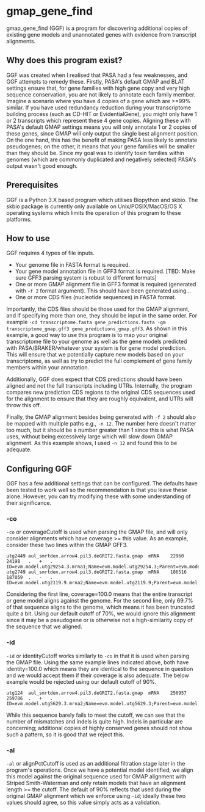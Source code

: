 # gmap_gene_find
gmap_gene_find (GGF) is a program for discovering additional copies of existing gene models and unannotated genes with evidence from transcript alignments.

## Why does this program exist?
GGF was created when I realised that PASA had a few weaknesses, and GGF attempts to remedy these. Firstly, PASA's default GMAP and BLAT settings ensure that, for gene families with high gene copy and very high sequence conservation, you are not likely to annotate each family member. Imagine a scenario where you have 4 copies of a gene which are >=99% similar. If you have used redundancy reduction during your transcriptome building process (such as CD-HIT or EvidentialGene), you might only have 1 or 2 transcripts which represent these 4 gene copies. Aligning these with PASA's default GMAP settings means you will only annotate 1 or 2 copies of these genes, since GMAP will only output the single best alignment position. On the one hand, this has the benefit of making PASA less likely to annotate pseudogenes; on the other, it means that your gene families will be smaller than they should be. Since my goal was to identify toxin families within genomes (which are commonly duplicated and negatively selected) PASA's output wasn't good enough.

## Prerequisites
GGF is a Python 3.X based program which utilises Biopython and skbio. The skbio package is currently only available on Unix/POSIX/MacOS/OS X operating systems which limits the operation of this program to these platforms.

## How to use
GGF requires 4 types of file inputs.
* Your genome file in FASTA format is required.
* Your gene model annotation file in GFF3 format is required. [TBD: Make sure GFF3 parsing system is robust to different formats]
* One or more GMAP alignment file in GFF3 format is required (generated with ```-f 2``` format argument). This should have been generated using...
* One or more CDS files (nucleotide sequences) in FASTA format.

Importantly, the CDS files should be those used for the GMAP alignment, and if specifying more than one, they should be input in the same order. For example ```-cd transcriptome.fasta gene_predictions.fasta -gm transcriptome_gmap.gff3 gene_predictions_gmap.gff3```. As shown in this example, a good way to use this program is to map your original transcriptome file to your genome as well as the gene models predicted with PASA/BRAKER/whatever your system is for gene model prediction. This will ensure that we potentially capture new models based on your transcriptome, as well as try to predict the full complement of gene family members within your annotation.

Additionally, GGF does expect that CDS predictions should have been aligned and not the full transcripts including UTRs. Internally, the program compares new prediction CDS regions to the original CDS sequences used for the alignment to ensure that they are roughly equivalent, and UTRs will throw this off.

Finally, the GMAP alignment besides being generated with ```-f 2``` should also be mapped with multiple paths e.g., ```-n 12```. The number here doesn't matter too much, but it should be a number greater than 1 since this is what PASA uses, without being excessively large which will slow down GMAP alignment. As this example shows, I used ```-n 12``` and found this to be adequate.

## Configuring GGF
GGF has a few additional settings that can be configured. The defaults have been tested to work well so the recommendation is that you leave these alone. However, you can try modifying these with some understanding of their significance.

### -co
```-co``` or coverageCutoff is used when parsing the GMAP file, and will only consider alignments which have coverage >= this value. As an example, consider these two lines within the GMAP GFF3.

```
utg2449	aul_smrtden.arrow4.pil3.deGRIT2.fasta.gmap	mRNA	22960	24198	.	+	.	ID=evm.model.utg29254.3.mrna1;Name=evm.model.utg29254.3;Parent=evm.model.utg29254.3.path1;coverage=100.0;identity=100.0;matches=1239;mismatches=0;indels=0;unknowns=0
utg2749	aul_smrtden.arrow4.pil3.deGRIT2.fasta.gmap	mRNA	186516	187059	.	-	.	ID=evm.model.utg2119.9.mrna2;Name=evm.model.utg2119.9;Parent=evm.model.utg2119.9.path2;coverage=69.7;identity=100.0;matches=343;mismatches=0;indels=0;unknowns=0
```
Considering the first line, coverage=100.0 means that the entire transcript or gene model aligns against the genome. For the second line, only 69.7% of that sequence aligns to the genome, which means it has been truncated quite a bit. Using our default cutoff of 70%, we would ignore this alignment since it may be a pseudogene or is otherwise not a high-similarity copy of the sequence that we aligned.

### -id
```-id``` or identityCutoff works similarly to ```-co``` in that it is used when parsing the GMAP file. Using the same example lines indicated above, both have identity=100.0 which means they are identical to the sequence in question and we would accept them if their coverage is also adequate. The below example would be rejected using our default cutoff of 90%.

```
utg124	aul_smrtden.arrow4.pil3.deGRIT2.fasta.gmap	mRNA	256957	259786	.	+	.	ID=evm.model.utg5629.3.mrna2;Name=evm.model.utg5629.3;Parent=evm.model.utg5629.3.path2;coverage=99.7;identity=89.1;matches=632;mismatches=17;indels=60;unknowns=0
```

While this sequence barely fails to meet the cutoff, we can see that the number of mismatches and indels is quite high. Indels in particular are concerning; additional copies of highly conserved genes should not show such a pattern, so it is good that we reject this.

### -al
```-al``` or alignPctCutoff is used as an additional filtration stage later in the program's operations. Once we have a potential model identified, we align this model against the original sequence used for GMAP alignment with Striped Smith-Waterman and only retain models that have an alignment length >= the cutoff. The default of 90% reflects that used during the original GMAP alignment which we enforce using ```-id```; ideally these two values should agree, so this value simply acts as a validation.
